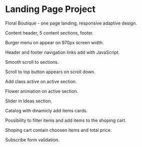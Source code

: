 # Landing Page Project

Floral Boutique - one page landing, responsive adaptive design.

Content header, 5 content sections, footer.

Burger menu on appear on 970px screen width.

Header and footer navigation links add with JavaScript.

Smooth scroll to sections.

Scroll to top button appears on scroll down.

Add class active on active section.

Flower animation on active section.

Slider in Ideas section.

Catalog with dinamicly add items cards.

Possibility to filter items and add items to the shoping cart.

Shoping cart contain choosen items and total price.

Subscribe form validation.
